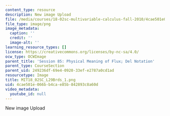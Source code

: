 ```yaml
---
content_type: resource
description: New image Upload
file: /media/courses/18-02sc-multivariable-calculus-fall-2010/4cae501e066bb4cae85b842893c8a60d_MIT18_02SC_L29Brds_1.png
file_type: image/png
image_metadata:
  caption: ''
  credit: ''
  image-alt: ''
learning_resource_types: []
license: https://creativecommons.org/licenses/by-nc-sa/4.0/
ocw_type: OCWImage
parent_title: 'Session 85: Physical Meaning of Flux; Del Notation'
parent_type: CourseSection
parent_uid: 249236df-69e4-0920-33ef-e2787a0cd1ad
resourcetype: Image
title: MIT18_02SC_L29Brds_1.png
uid: 4cae501e-066b-b4ca-e85b-842893c8a60d
video_metadata:
  youtube_id: null
---
```

New image Upload